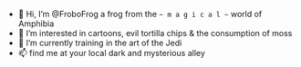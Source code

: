 - 👋 Hi, I’m @FroboFrog a frog from the `~ m a g i c a l ~` world of Amphibia
- 👀 I’m interested in cartoons, evil tortilla chips & the consumption of moss
- 🌱 I’m currently training in the art of the Jedi
- 📫 find me at your local dark and mysterious alley

<!---
FroboFrog/FroboFrog is a ✨ special ✨ repository because its `README.md` (this file) appears on your GitHub profile.
You can click the Preview link to take a look at your changes.
--->
